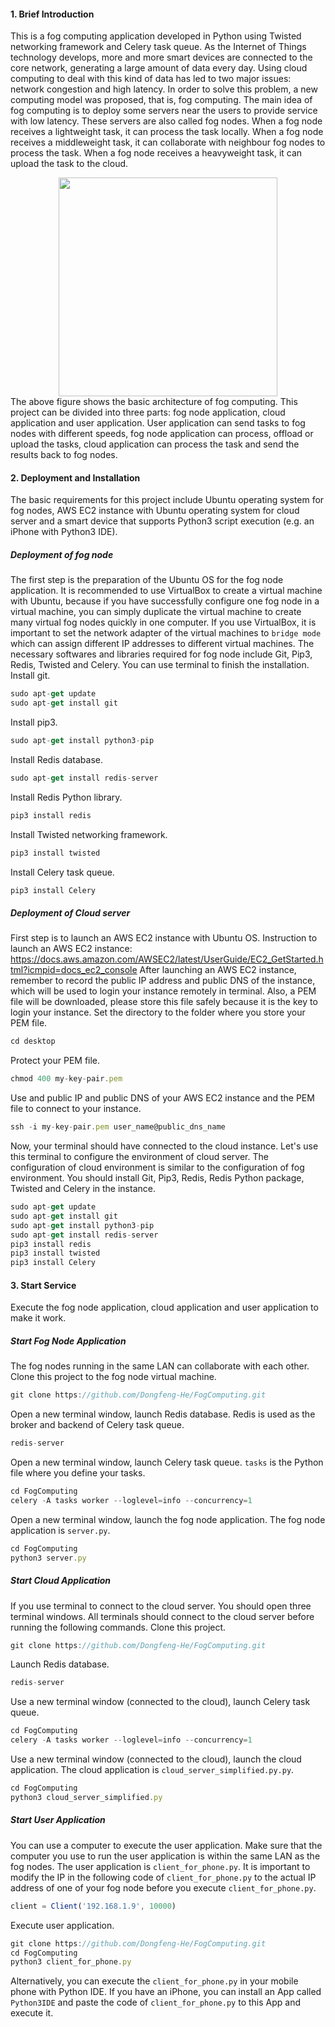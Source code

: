 #### 1. Brief Introduction
This is a fog computing application developed in Python using Twisted networking framework and Celery task queue.
As the Internet of Things technology develops, more and more smart devices are connected to the core network, generating a large amount of data every day. Using cloud computing to deal with this kind of data has led to two major issues: network congestion and high latency.
In order to solve this problem, a new computing model was proposed, that is, fog computing. The main idea of fog computing is to deploy some servers near the users to provide service with low latency. These servers are also called fog nodes.
When a fog node receives a lightweight task, it can process the task locally. When a fog node receives a middleweight task, it can collaborate with neighbour fog nodes to process the task. When a fog node receives a heavyweight task, it can upload the task to the cloud.
<div align=center><img width="350" height="350" src="https://cn.sharelatex.com/project/5b13e947e0ff0428a740b770/file/5b1b8c5c5130711b7481e85c"/></div>
The above figure shows the basic architecture of fog computing. This project can be divided into three parts: fog node application, cloud application and user application. User application can send tasks to fog nodes with different speeds, fog node application can process, offload or upload the tasks, cloud application can process the task and send the results back to fog nodes.

#### 2. Deployment and Installation
The basic requirements for this project include Ubuntu operating system for fog nodes, AWS EC2 instance with Ubuntu operating system for cloud server and a smart device that supports Python3 script execution (e.g. an iPhone with Python3 IDE).

##### Deployment of fog node
The first step is the preparation of the Ubuntu OS for the fog node application. It is recommended to use VirtualBox to create a virtual machine with Ubuntu, because if you have successfully configure one fog node in a virtual machine, you can simply duplicate the virtual machine to create many virtual fog nodes quickly in one computer. If you use VirtualBox, it is important to set the network adapter of the virtual machines to `bridge mode` which can assign different IP addresses to different virtual machines.
The necessary softwares and libraries required for fog node include Git, Pip3, Redis, Twisted and Celery. You can use terminal to finish the installation.
Install git.
```javascript
sudo apt-get update
sudo apt-get install git
```
Install pip3.
```javascript
sudo apt-get install python3-pip
```
Install Redis database.
```javascript
sudo apt-get install redis-server
```
Install Redis Python library.
```javascript
pip3 install redis
```
Install Twisted networking framework.
```javascript
pip3 install twisted
```
Install Celery task queue.
```javascript
pip3 install Celery
```

##### Deployment of Cloud server
First step is to launch an AWS EC2 instance with Ubuntu OS.
Instruction to launch an AWS EC2 instance: https://docs.aws.amazon.com/AWSEC2/latest/UserGuide/EC2_GetStarted.html?icmpid=docs_ec2_console
After launching an AWS EC2 instance, remember to record the public IP address and public DNS of the instance, which will be used to login your instance remotely in terminal. Also,  a PEM file will be downloaded, please store this file safely because it is the key to login your instance.
Set the directory to the folder where you store your PEM file.
```javascript
cd desktop
```
Protect your PEM file.
```javascript
chmod 400 my-key-pair.pem
```
Use and public IP and public DNS of your AWS EC2 instance and the PEM file to connect to your instance.
```javascript
ssh -i my-key-pair.pem user_name@public_dns_name
```
Now, your terminal should have connected to the cloud instance. Let's use this terminal to configure the environment of cloud server.
The configuration of cloud environment is similar to the configuration of fog environment.  You should install Git, Pip3, Redis, Redis Python package, Twisted and Celery in the instance.
```javascript
sudo apt-get update
sudo apt-get install git
sudo apt-get install python3-pip
sudo apt-get install redis-server
pip3 install redis
pip3 install twisted
pip3 install Celery
```

#### 3. Start Service
Execute the fog node application, cloud application and user application to make it work.

##### Start Fog Node Application
The fog nodes running in the same LAN can collaborate with each other.
Clone this project to the fog node virtual machine.
```javascript
git clone https://github.com/Dongfeng-He/FogComputing.git
```
Open a new terminal window, launch Redis database. Redis is used as the broker and backend of Celery task queue.
```javascript
redis-server
```
Open a new terminal window, launch Celery task queue. `tasks` is the Python file where you define your tasks.
```javascript
cd FogComputing
celery -A tasks worker --loglevel=info --concurrency=1
```
Open a new terminal window, launch the fog node application. The fog node application is `server.py`.
```javascript
cd FogComputing
python3 server.py
```
##### Start Cloud Application
If you use terminal to connect to the cloud server. You should open three terminal windows. All terminals should connect to the cloud server before running the following commands.
Clone this project.
```javascript
git clone https://github.com/Dongfeng-He/FogComputing.git
```
Launch Redis database.
```javascript
redis-server
```
Use a new terminal window (connected to the cloud), launch Celery task queue.
```javascript
cd FogComputing
celery -A tasks worker --loglevel=info --concurrency=1
```
Use a new terminal window (connected to the cloud), launch the cloud application. The cloud application is `cloud_server_simplified.py.py`.
```javascript
cd FogComputing
python3 cloud_server_simplified.py
```
##### Start User Application
You can use a computer to execute the user application. Make sure that the computer you use to run the user application is within the same LAN as the fog nodes. The user application is `client_for_phone.py`. It is important to modify the IP in the following code of `client_for_phone.py` to the actual IP address of one of your fog node before you execute `client_for_phone.py`.
```javascript
client = Client('192.168.1.9', 10000)
```
Execute user application.
```javascript
git clone https://github.com/Dongfeng-He/FogComputing.git
cd FogComputing
python3 client_for_phone.py
```
Alternatively, you can execute the `client_for_phone.py` in your mobile phone with Python IDE. If you have an iPhone, you can install an App called `Python3IDE` and paste the code of `client_for_phone.py` to this App and execute it.







